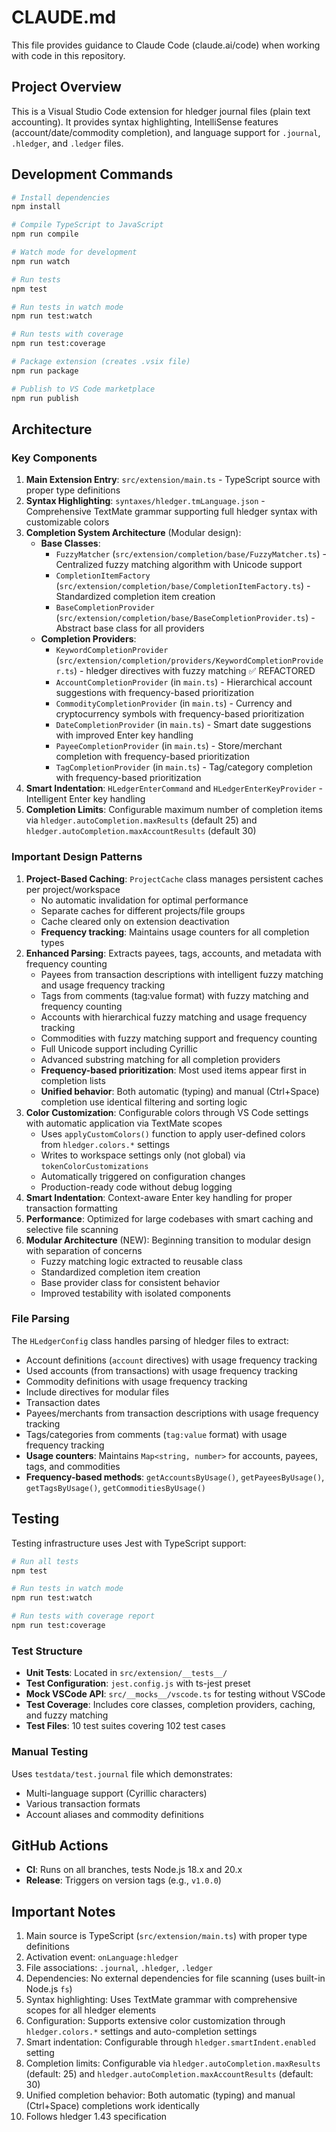 # CLAUDE.md

This file provides guidance to Claude Code (claude.ai/code) when working with code in this repository.

## Project Overview

This is a Visual Studio Code extension for hledger journal files (plain text accounting). It provides syntax highlighting, IntelliSense features (account/date/commodity completion), and language support for `.journal`, `.hledger`, and `.ledger` files.

## Development Commands

```bash
# Install dependencies
npm install

# Compile TypeScript to JavaScript
npm run compile

# Watch mode for development
npm run watch

# Run tests
npm test

# Run tests in watch mode
npm run test:watch

# Run tests with coverage
npm run test:coverage

# Package extension (creates .vsix file)
npm run package

# Publish to VS Code marketplace
npm run publish
```

## Architecture

### Key Components

1. **Main Extension Entry**: `src/extension/main.ts` - TypeScript source with proper type definitions
2. **Syntax Highlighting**: `syntaxes/hledger.tmLanguage.json` - Comprehensive TextMate grammar supporting full hledger syntax with customizable colors
3. **Completion System Architecture** (Modular design):
   - **Base Classes**:
     - `FuzzyMatcher` (`src/extension/completion/base/FuzzyMatcher.ts`) - Centralized fuzzy matching algorithm with Unicode support
     - `CompletionItemFactory` (`src/extension/completion/base/CompletionItemFactory.ts`) - Standardized completion item creation
     - `BaseCompletionProvider` (`src/extension/completion/base/BaseCompletionProvider.ts`) - Abstract base class for all providers
   - **Completion Providers**:
     - `KeywordCompletionProvider` (`src/extension/completion/providers/KeywordCompletionProvider.ts`) - hledger directives with fuzzy matching ✅ REFACTORED
     - `AccountCompletionProvider` (in `main.ts`) - Hierarchical account suggestions with frequency-based prioritization
     - `CommodityCompletionProvider` (in `main.ts`) - Currency and cryptocurrency symbols with frequency-based prioritization
     - `DateCompletionProvider` (in `main.ts`) - Smart date suggestions with improved Enter key handling
     - `PayeeCompletionProvider` (in `main.ts`) - Store/merchant completion with frequency-based prioritization
     - `TagCompletionProvider` (in `main.ts`) - Tag/category completion with frequency-based prioritization
4. **Smart Indentation**: `HLedgerEnterCommand` and `HLedgerEnterKeyProvider` - Intelligent Enter key handling
5. **Completion Limits**: Configurable maximum number of completion items via `hledger.autoCompletion.maxResults` (default 25) and `hledger.autoCompletion.maxAccountResults` (default 30)

### Important Design Patterns

1. **Project-Based Caching**: `ProjectCache` class manages persistent caches per project/workspace
   - No automatic invalidation for optimal performance
   - Separate caches for different projects/file groups
   - Cache cleared only on extension deactivation
   - **Frequency tracking**: Maintains usage counters for all completion types
2. **Enhanced Parsing**: Extracts payees, tags, accounts, and metadata with frequency counting
   - Payees from transaction descriptions with intelligent fuzzy matching and usage frequency tracking
   - Tags from comments (tag:value format) with fuzzy matching and frequency counting
   - Accounts with hierarchical fuzzy matching and usage frequency tracking
   - Commodities with fuzzy matching support and frequency counting
   - Full Unicode support including Cyrillic
   - Advanced substring matching for all completion providers
   - **Frequency-based prioritization**: Most used items appear first in completion lists
   - **Unified behavior**: Both automatic (typing) and manual (Ctrl+Space) completion use identical filtering and sorting logic
3. **Color Customization**: Configurable colors through VS Code settings with automatic application via TextMate scopes
   - Uses `applyCustomColors()` function to apply user-defined colors from `hledger.colors.*` settings
   - Writes to workspace settings only (not global) via `tokenColorCustomizations`
   - Automatically triggered on configuration changes
   - Production-ready code without debug logging
5. **Smart Indentation**: Context-aware Enter key handling for proper transaction formatting
6. **Performance**: Optimized for large codebases with smart caching and selective file scanning
7. **Modular Architecture** (NEW): Beginning transition to modular design with separation of concerns
   - Fuzzy matching logic extracted to reusable class
   - Standardized completion item creation
   - Base provider class for consistent behavior
   - Improved testability with isolated components

### File Parsing

The `HLedgerConfig` class handles parsing of hledger files to extract:

- Account definitions (`account` directives) with usage frequency tracking
- Used accounts (from transactions) with usage frequency tracking
- Commodity definitions with usage frequency tracking
- Include directives for modular files
- Transaction dates
- Payees/merchants from transaction descriptions with usage frequency tracking
- Tags/categories from comments (`tag:value` format) with usage frequency tracking
- **Usage counters**: Maintains `Map<string, number>` for accounts, payees, tags, and commodities
- **Frequency-based methods**: `getAccountsByUsage()`, `getPayeesByUsage()`, `getTagsByUsage()`, `getCommoditiesByUsage()`

## Testing

Testing infrastructure uses Jest with TypeScript support:

```bash
# Run all tests
npm test

# Run tests in watch mode  
npm run test:watch

# Run tests with coverage report
npm run test:coverage
```

### Test Structure

- **Unit Tests**: Located in `src/extension/__tests__/`
- **Test Configuration**: `jest.config.js` with ts-jest preset
- **Mock VSCode API**: `src/__mocks__/vscode.ts` for testing without VSCode
- **Test Coverage**: Includes core classes, completion providers, caching, and fuzzy matching
- **Test Files**: 10 test suites covering 102 test cases

### Manual Testing

Uses `testdata/test.journal` file which demonstrates:

- Multi-language support (Cyrillic characters)
- Various transaction formats  
- Account aliases and commodity definitions

## GitHub Actions

- **CI**: Runs on all branches, tests Node.js 18.x and 20.x
- **Release**: Triggers on version tags (e.g., `v1.0.0`)

## Important Notes

1. Main source is TypeScript (`src/extension/main.ts`) with proper type definitions
2. Activation event: `onLanguage:hledger`
3. File associations: `.journal`, `.hledger`, `.ledger`
4. Dependencies: No external dependencies for file scanning (uses built-in Node.js `fs`)
5. Syntax highlighting: Uses TextMate grammar with comprehensive scopes for all hledger elements
6. Configuration: Supports extensive color customization through `hledger.colors.*` settings and auto-completion settings
7. Smart indentation: Configurable through `hledger.smartIndent.enabled` setting
8. Completion limits: Configurable via `hledger.autoCompletion.maxResults` (default: 25) and `hledger.autoCompletion.maxAccountResults` (default: 30)
9. Unified completion behavior: Both automatic (typing) and manual (Ctrl+Space) completions work identically
10. Follows hledger 1.43 specification
